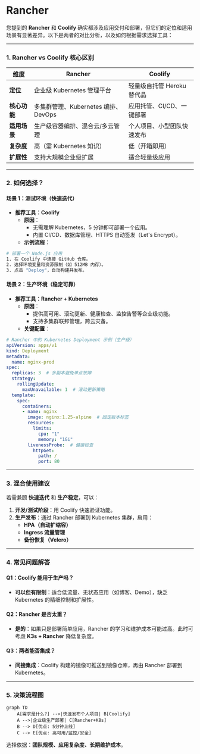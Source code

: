 # Rancher

您提到的 **Rancher** 和 **Coolify** 确实都涉及应用交付和部署，但它们的定位和适用场景有显著差异。以下是两者的对比分析，以及如何根据需求选择工具：

---

### **1. Rancher vs Coolify 核心区别**

|**维度**|**Rancher**|**Coolify**|
|-|-|-|
|**定位**|企业级 Kubernetes 管理平台|轻量级自托管 Heroku 替代品|
|**核心功能**|多集群管理、Kubernetes 编排、DevOps|应用托管、CI/CD、一键部署|
|**适用场景**|生产级容器编排、混合云/多云管理|个人项目、小型团队快速发布|
|**复杂度**|高（需 Kubernetes 知识）|低（开箱即用）|
|**扩展性**|支持大规模企业级扩展|适合轻量级应用|


---

### **2. 如何选择？**

#### **场景 1：测试环境（快速迭代）**

- **推荐工具：Coolify**  
    - **原因**：  
        - 无需理解 Kubernetes，5 分钟即可部署一个应用。  
        - 内置 CI/CD、数据库管理、HTTPS 自动签发（Let's Encrypt）。  
    - **示例流程**：  

```Bash
# 部署一个 Node.js 应用
1. 在 Coolify 中连接 GitHub 仓库。
2. 选择环境变量和资源限制（如 512MB 内存）。
3. 点击 "Deploy"，自动构建并发布。
```

#### **场景 2：生产环境（稳定可靠）**

- **推荐工具：Rancher + Kubernetes**  
    - **原因**：  
        - 提供高可用、滚动更新、健康检查、监控告警等企业级功能。  
        - 支持多集群联邦管理，跨云灾备。  
    - **关键配置**：  

```YAML
# Rancher 中的 Kubernetes Deployment 示例（生产级）
apiVersion: apps/v1
kind: Deployment
metadata:
  name: nginx-prod
spec:
  replicas: 3  # 多副本避免单点故障
  strategy:
    rollingUpdate:
      maxUnavailable: 1  # 滚动更新策略
  template:
    spec:
      containers:
      - name: nginx
        image: nginx:1.25-alpine  # 固定版本标签
        resources:
          limits:
            cpu: "1"
            memory: "1Gi"
        livenessProbe:  # 健康检查
          httpGet:
            path: /
            port: 80
```

---

### **3. 混合使用建议**

若需兼顾 **快速迭代** 和 **生产稳定**，可以：  

1. **开发/测试阶段**：用 Coolify 快速验证功能。  
2. **生产发布**：通过 Rancher 部署到 Kubernetes 集群，启用：  
    - **HPA（自动扩缩容）**  
    - **Ingress 流量管理**  
    - **备份恢复（Velero）**  

---

### **4. 常见问题解答**

#### **Q1：Coolify 能用于生产吗？**  

- **可以但有限制**：适合低流量、无状态应用（如博客、Demo），缺乏 Kubernetes 的精细控制和扩展性。

#### **Q2：Rancher 是否太重？**  

- **是的**：如果只是部署简单应用，Rancher 的学习和维护成本可能过高。此时可考虑 **K3s + Rancher** 降低复杂度。

#### **Q3：两者能否集成？**  

- **间接集成**：Coolify 构建的镜像可推送到镜像仓库，再由 Rancher 部署到 Kubernetes。

---

### **5. 决策流程图**

```Mermaid
graph TD
    A[需求是什么?] -->|快速发布个人项目| B[Coolify]
    A -->|企业级生产部署| C[Rancher+K8s]
    B --> D[优点: 5分钟上线]
    C --> E[优点: 高可用/监控/安全]
```

选择依据：**团队规模、应用复杂度、长期维护成本**。

